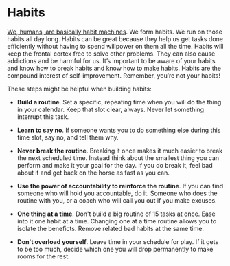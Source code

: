 # Habits

[We, humans, are basically habit machines][habits-book]. We form habits. We run on those habits all day long.
Habits can be great because they help us get tasks done efficiently without having to spend willpower on them all the time.
Habits will keep the frontal cortex free to solve other problems.
They can also cause addictions and be harmful for us.
It’s important to be aware of your habits and know how to break habits and know how to make habits.
Habits are the compound interest of self-improvement.
Remember, you’re not your habits!

These steps might be helpful when building habits:

- **Build a routine**.
  Set a specific, repeating time when you will do the thing in your calendar.
  Keep that slot clear, always.
  Never let something interrupt this task.

- **Learn to say no**.
  If someone wants you to do something else during this time slot, say no, and tell them why.

- **Never break the routine**.
  Breaking it once makes it much easier to break the next scheduled time.
  Instead think about the smallest thing you can perform and make it your goal for the day.
  If you do break it, feel bad about it and get back on the horse as fast as you can.

- **Use the power of accountability to reinforce the routine**.
  If you can find someone who will hold you accountable, do it.
  Someone who does the routine with you, or a coach who will call you out if you make excuses.

- **One thing at a time**.
  Don't build a big routine of 15 tasks at once.
  Ease into it one habit at a time.
  Changing one at a time routine allows you to isolate the beneficts.
  Remove related bad habits at the same time.

- **Don't overload yourself**.
  Leave time in your schedule for play.
  If it gets to be too much, decide which one you will drop permanently to make rooms for the rest.

[habits-book]: https://twitter.com/JamesClear/status/1059504529111158784